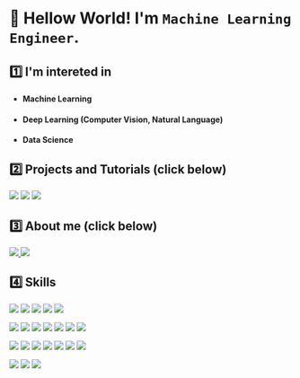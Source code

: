 <!--
[![Hits](https://hits.seeyoufarm.com/api/count/incr/badge.svg?url=https%3A%2F%2Fgithub.com%2Fbyunghyun23&count_bg=%23A488EB&title_bg=%235A8AE5&icon=atom.svg&icon_color=%23FFFFFF&title=WELCOME&edge_flat=false)](https://hits.seeyoufarm.com)
 
![byunghyun23's github stats](https://github-readme-stats.vercel.app/api?username=byunghyun23&show_icons=true&theme=merko)
-->

# 👋 Hellow World! I'm `Machine Learning Engineer`.

## 1️⃣ I'm intereted in
- #### Machine Learning
- #### Deep Learning (Computer Vision, Natural Language)
- #### Data Science

## 2️⃣ Projects and Tutorials (click below)
<p>
 <a href="https://github.com/byunghyun23/machine-learning-projects"><img src="https://img.shields.io/badge/Machine Learning Projects-ff9900?style=for-the-badge&logo=CodeProject&logoColor=white&link=https://github.com/byunghyun23/machine-learning-projects"/></a>
 <a href="https://github.com/byunghyun23/etc-projects"><img src="https://img.shields.io/badge/Web/App Projects-20C997?style=for-the-badge&logo=dev.to&logoColor=white&link=https://github.com/byunghyun23/machine-learning-projects"/></a>
 <a href="https://github.com/byunghyun23/kaggle-competitions"><img src="https://img.shields.io/badge/Competitions-20beff?style=for-the-badge&logo=kaggle&logoColor=white&link=https://github.com/byunghyun23/kaggle-competitions"/></a>
</p>

## 3️⃣ About me (click below)
<p>
 <a href="https://byunghyun23.tistory.com/"><img src="http://img.shields.io/badge/-Blog-green?style=for-the-badge&logo=tistory&link=https://byunghyun23.tistory.com/"/</a>
 <a href="https://byunghyun23.github.io/CV.pdf"><img src="https://img.shields.io/badge/CV-1DBF73?style=for-the-badge&logo=CV&logoColor=white"/></a>
</p>

## 4️⃣ Skills
<p>
 <img src="https://img.shields.io/badge/C-A8B9CC?&style=for-the-badge&logo=C&logoColor=white"/>
 <img src="https://img.shields.io/badge/c++%20-%2300599C.svg?&style=for-the-badge&logo=c%2B%2B&logoColor=white"/>
 <img src="https://img.shields.io/badge/Python-3776AB?style=for-the-badge&logo=Python&logoColor=white"/></a>  
 <img src="https://img.shields.io/badge/Java-007396?style=for-the-badge&logo=Java&logoColor=white"/></a>
 <img src="https://img.shields.io/badge/JavaScript-F7DF1E?style=for-the-badge&logo=JavaScript&logoColor=white">
</p>
<p>
 <img src="https://img.shields.io/badge/opencv-%23white.svg?style=for-the-badge&logo=opencv&logoColor=white"/>
 <img src="https://img.shields.io/badge/scikit--learn-%23F7931E.svg?style=for-the-badge&logo=scikit-learn&logoColor=white"/>
 <img src="https://img.shields.io/badge/Keras-%23D00000.svg?style=for-the-badge&logo=Keras&logoColor=white"/>
 <img src="https://img.shields.io/badge/Tensorflow-0095D5?style=for-the-badge&logo=Tensorflow&logoColor=white"/></a>  
 <img src="https://img.shields.io/badge/Pytorch-EE4C2C?style=for-the-badge&logo=Pytorch&logoColor=white"/></a>
 <img src="https://img.shields.io/badge/flask-%23000.svg?style=for-the-badge&logo=flask&logoColor=white"/>
 <img src="https://img.shields.io/badge/Gradio-F37626?style=for-the-badge&logo=Gradio&logoColor=white"/></a>
</p>
<p>
 <img src="https://img.shields.io/badge/HTML5-00979D?style=for-the-badge&logo=HTML5&logoColor=white"/></a>  
 <img src="https://img.shields.io/badge/Mustache-C51A4A?style=for-the-badge&logo=Mustache&logoColor=white"/></a>  
 <img src="https://img.shields.io/badge/JSP-777BB4?style=for-the-badge&logo=JSP&logoColor=white"/></a>  
 <img src="https://img.shields.io/badge/Springboot-6DB33F?style=for-the-badge&logo=Springboot&logoColor=white"/></a>
 <img src="https://img.shields.io/badge/Android-3DDC84?style=for-the-badge&logo=Android&logoColor=white"/></a>
 <img src="https://img.shields.io/badge/Linux-092E20?style=for-the-badge&logo=Linux&logoColor=white"/></a>
 <img src="https://img.shields.io/badge/AWS-1572B6?style=for-the-badge&logo=Amazon AWS&logoColor=white"/></a></p>
</p>
<p>
 <img src="https://img.shields.io/badge/MariaDB-003545?style=for-the-badge&logo=MariaDB&logoColor=white"/></a>  
 <img src="https://img.shields.io/badge/MySQL-4479A1?style=for-the-badge&logo=MySQL&logoColor=white"/></a>
 <img src="https://img.shields.io/badge/Oracle-F80000?style=for-the-badge&logo=Oracle&logoColor=white"/></a>  
</p>


